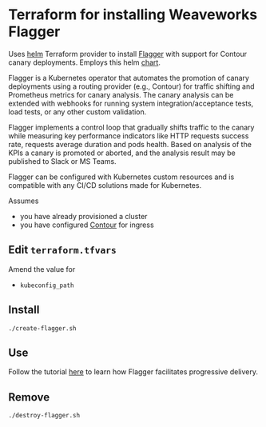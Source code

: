 # Terraform for installing Weaveworks Flagger

Uses [helm](https://www.terraform.io/docs/providers/helm/index.html) Terraform provider to install [Flagger](https://docs.flagger.app) with support for Contour canary deployments.  Employs this helm [chart](https://hub.helm.sh/charts/flagger/flagger).

Flagger is a Kubernetes operator that automates the promotion of canary deployments using a routing provider (e.g., Contour) for traffic shifting and Prometheus metrics for canary analysis. The canary analysis can be extended with webhooks for running system integration/acceptance tests, load tests, or any other custom validation.

Flagger implements a control loop that gradually shifts traffic to the canary while measuring key performance indicators like HTTP requests success rate, requests average duration and pods health. Based on analysis of the KPIs a canary is promoted or aborted, and the analysis result may be published to Slack or MS Teams.

Flagger can be configured with Kubernetes custom resources and is compatible with any CI/CD solutions made for Kubernetes.

Assumes

* you have already provisioned a cluster
* you have configured [Contour](../k8s/contour) for ingress

## Edit `terraform.tfvars`

Amend the value for

* `kubeconfig_path`

## Install

```
./create-flagger.sh
```

## Use

Follow the tutorial [here](https://docs.flagger.app/tutorials/contour-progressive-delivery#bootstrap) to learn how Flagger facilitates progressive delivery.

## Remove

```
./destroy-flagger.sh
```
